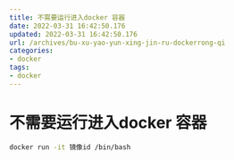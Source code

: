 ```yaml
---
title: 不需要运行进入docker 容器
date: 2022-03-31 16:42:50.176
updated: 2022-03-31 16:42:50.176
url: /archives/bu-xu-yao-yun-xing-jin-ru-dockerrong-qi
categories: 
- docker
tags: 
- docker
---
```

# 不需要运行进入docker 容器
```bash
docker run -it 镜像id /bin/bash
```
